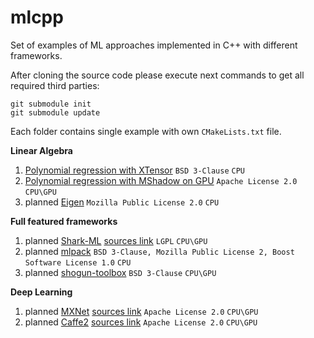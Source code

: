 # mlcpp
Set of examples of ML approaches implemented in C++ with different frameworks.

After cloning the source code please execute next commands to get all required third parties:

```
git submodule init
git submodule update
```
Each folder contains single example with own ``CMakeLists.txt`` file.

**Linear Algebra**

1. [Polynomial regression with XTensor](https://github.com/Kolkir/mlcpp/tree/master/polynomial_regression) ``BSD 3-Clause`` ``CPU``
2. [Polynomial regression with MShadow on GPU](https://github.com/Kolkir/mlcpp/tree/master/polynomial_regression_gpu) ``Apache License 2.0`` ``CPU\GPU``
3. planned [Eigen](http://eigen.tuxfamily.org/) ``Mozilla Public License 2.0`` ``CPU``

**Full featured frameworks**

1. planned [Shark-ML](http://image.diku.dk/shark/) [sources link](https://github.com/Shark-ML/Shark) ``LGPL`` ``CPU\GPU``
2. planned [mlpack](https://github.com/mlpack/mlpack) ``BSD 3-Clause, Mozilla Public License 2, Boost Software License 1.0`` ``CPU``
3. planned [shogun-toolbox](http://www.shogun-toolbox.org/) ``BSD 3-Clause``  ``CPU\GPU``

**Deep Learning**

1. planned [MXNet](https://mxnet.apache.org/) [sources link](https://github.com/apache/incubator-mxnet/tree/master/cpp-package) ``Apache License 2.0``  ``CPU\GPU``
2. planned [Caffe2](https://caffe2.ai/) [sources link](https://github.com/caffe2/caffe2) ``Apache License 2.0`` ``CPU\GPU``
